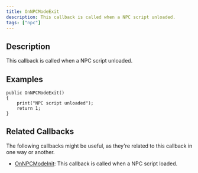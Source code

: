 ```yaml
---
title: OnNPCModeExit
description: This callback is called when a NPC script unloaded.
tags: ["npc"]
---
```


<VersionWarn name='callback' version='SA-MP 0.3a' />

## Description

This callback is called when a NPC script unloaded.


## Examples

```pawn
public OnNPCModeExit()
{
    print("NPC script unloaded");
    return 1;
}
```


## Related Callbacks

The following callbacks might be useful, as they're related to this callback in one way or another. 

- [OnNPCModeInit](OnNPCModeInit): This callback is called when a NPC script loaded.
